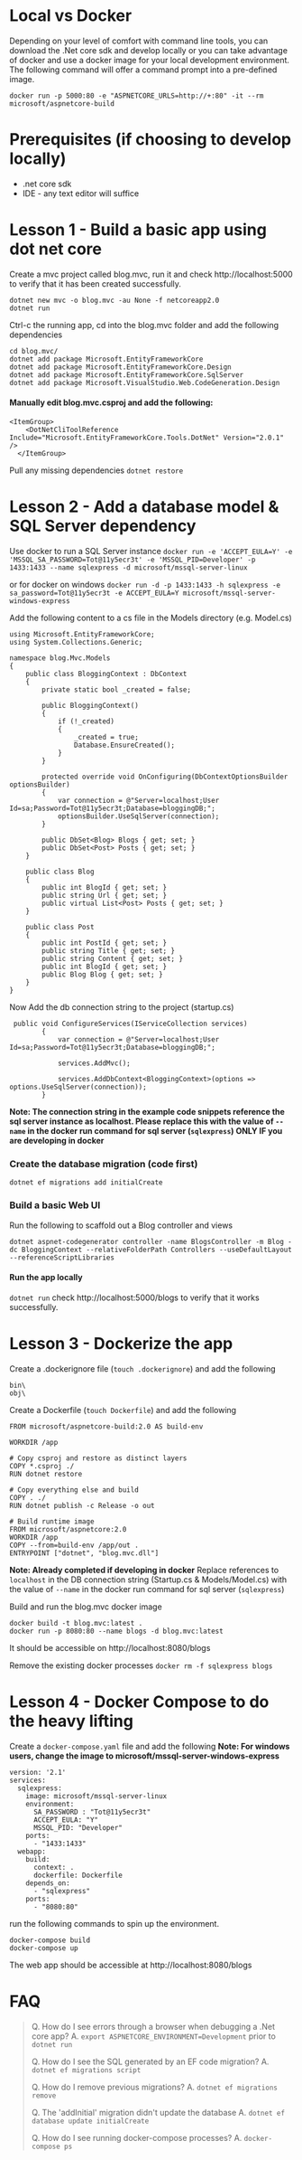 Local vs Docker
===============
Depending on your level of comfort with command line tools, you can download the .Net core sdk and develop locally or you can take advantage of docker and use a docker image for your local development environment.
The following command will offer a command prompt into a pre-defined image.

```docker run -p 5000:80 -e "ASPNETCORE_URLS=http://+:80" -it --rm microsoft/aspnetcore-build```

Prerequisites (if choosing to develop locally)
==============================================
* .net core sdk
* IDE - any text editor will suffice


Lesson 1 - Build a basic app using dot net core
================================================
Create a mvc project called blog.mvc, run it and check http://localhost:5000 to verify that it has been created successfully.
```
dotnet new mvc -o blog.mvc -au None -f netcoreapp2.0
dotnet run
```

Ctrl-c the running app, cd into the blog.mvc folder and add the following dependencies
```
cd blog.mvc/
dotnet add package Microsoft.EntityFrameworkCore
dotnet add package Microsoft.EntityFrameworkCore.Design
dotnet add package Microsoft.EntityFrameworkCore.SqlServer
dotnet add package Microsoft.VisualStudio.Web.CodeGeneration.Design
```

#### Manually edit blog.mvc.csproj and add the following:
```
<ItemGroup>
    <DotNetCliToolReference Include="Microsoft.EntityFrameworkCore.Tools.DotNet" Version="2.0.1" />
  </ItemGroup>
```

Pull any missing dependencies
```dotnet restore```

Lesson 2 - Add a database model & SQL Server dependency
=======================================================
Use docker to run a SQL Server instance
```docker run -e 'ACCEPT_EULA=Y' -e 'MSSQL_SA_PASSWORD=Tot@11y5ecr3t' -e 'MSSQL_PID=Developer' -p 1433:1433 --name sqlexpress -d microsoft/mssql-server-linux```

or for docker on windows
```docker run -d -p 1433:1433 -h sqlexpress -e sa_password=Tot@11y5ecr3t -e ACCEPT_EULA=Y microsoft/mssql-server-windows-express```

Add the following content to a cs file in the Models directory (e.g. Model.cs)
```
using Microsoft.EntityFrameworkCore;
using System.Collections.Generic;

namespace blog.Mvc.Models
{
    public class BloggingContext : DbContext
    {
        private static bool _created = false;

        public BloggingContext()
        { 
            if (!_created)
            {
                _created = true;
                Database.EnsureCreated();
            }
        }

        protected override void OnConfiguring(DbContextOptionsBuilder optionsBuilder)
        {
            var connection = @"Server=localhost;User Id=sa;Password=Tot@11y5ecr3t;Database=bloggingDB;";
            optionsBuilder.UseSqlServer(connection);
        }

        public DbSet<Blog> Blogs { get; set; }
        public DbSet<Post> Posts { get; set; }
    }

    public class Blog
    {
        public int BlogId { get; set; }
        public string Url { get; set; }
        public virtual List<Post> Posts { get; set; }
    }

    public class Post
    {
        public int PostId { get; set; }
        public string Title { get; set; }
        public string Content { get; set; }
        public int BlogId { get; set; }
        public Blog Blog { get; set; }
    }
}
```

Now Add the db connection string to the project (startup.cs)
```
 public void ConfigureServices(IServiceCollection services)
        {
            var connection = @"Server=localhost;User Id=sa;Password=Tot@11y5ecr3t;Database=bloggingDB;";
            
            services.AddMvc();

            services.AddDbContext<BloggingContext>(options => options.UseSqlServer(connection));
        }
```
__Note: The connection string in the example code snippets reference the sql server instance as localhost. Please replace this with the value of ```--name``` in the docker run command for sql server (```sqlexpress```) ONLY IF you are developing in docker__

### Create the database migration (code first)
```
dotnet ef migrations add initialCreate
```

### Build a basic Web UI
Run the following to scaffold out a Blog controller and views
```
dotnet aspnet-codegenerator controller -name BlogsController -m Blog -dc BloggingContext --relativeFolderPath Controllers --useDefaultLayout --referenceScriptLibraries
```

#### Run the app locally
```dotnet run```
check http://localhost:5000/blogs to verify that it works successfully.


Lesson 3 - Dockerize the app
========================================
Create a .dockerignore file (```touch .dockerignore```) and add the following
```
bin\
obj\
```

Create a Dockerfile (```touch Dockerfile```) and add the following
```
FROM microsoft/aspnetcore-build:2.0 AS build-env

WORKDIR /app

# Copy csproj and restore as distinct layers
COPY *.csproj ./
RUN dotnet restore

# Copy everything else and build
COPY . ./
RUN dotnet publish -c Release -o out

# Build runtime image
FROM microsoft/aspnetcore:2.0
WORKDIR /app
COPY --from=build-env /app/out .
ENTRYPOINT ["dotnet", "blog.mvc.dll"]
```

__Note: Already completed if developing in docker__
Replace references to ```localhost``` in the DB connection string (Startup.cs & Models/Model.cs) with the value of ```--name``` in the docker run command for sql server (```sqlexpress```)

Build and run the blog.mvc docker image 
```
docker build -t blog.mvc:latest .
docker run -p 8080:80 --name blogs -d blog.mvc:latest
```

It should be accessible on http://localhost:8080/blogs

Remove the existing docker processes
```docker rm -f sqlexpress blogs```

Lesson 4 - Docker Compose to do the heavy lifting
=================================================
Create a ```docker-compose.yaml``` file and add the following
__Note: For windows users, change the image to microsoft/mssql-server-windows-express__

```
version: '2.1'
services:
  sqlexpress:
    image: microsoft/mssql-server-linux
    environment:
      SA_PASSWORD : "Tot@11y5ecr3t"
      ACCEPT_EULA: "Y"
      MSSQL_PID: "Developer"
    ports:
      - "1433:1433"
  webapp:
    build:
      context: .
      dockerfile: Dockerfile
    depends_on:  
      - "sqlexpress"         
    ports:
      - "8080:80"
```

run the following commands to spin up the environment.

```
docker-compose build
docker-compose up
```
The web app should be accessible at http://localhost:8080/blogs


FAQ
===
>Q. How do I see errors through a browser when debugging a .Net core app?
>A. ```export ASPNETCORE_ENVIRONMENT=Development``` prior to ```dotnet run```
>
>Q. How do I see the SQL generated by an EF code migration?
>A. ```dotnet ef migrations script```
>
>Q. How do I remove previous migrations?
>A. ```dotnet ef migrations remove```
>
>Q. The 'addInitial' migration didn't update the database
>A. ```dotnet ef database update initialCreate```
>
>Q. How do I see running docker-compose processes?
>A. ```docker-compose ps```

